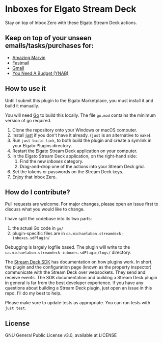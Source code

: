 # Inboxes for Elgato Stream Deck

Stay on top of Inbox Zero with these Elgato Stream Deck actions.

## Keep on top of your unseen emails/tasks/purchases for:

- [Amazing Marvin][Marvin]
- [Fastmail][]
- [Gmail][]
- [You Need A Budget (YNAB)][YNAB]

## How to use it

Until I submit this plugin to the Elgato Marketplace, you must install it and build it manually.

You will need [Go](https://go.dev/dl/) to build this locally.
The file `go.mod` contains the minimum version of go required.

1. Clone the repository onto your Windows or macOS computer.
2. Install [just](https://github.com/casey/just) if you don't have it already.
   (`just` is an alternative to `make`).
3. Run `just build link`, to both build the plugin and create a symlink in your Elgato Plugins directory.
4. Restart the Elgato Stream Deck application on your computer.
5. In the Elgato Stream Deck application, on the right-hand side:
    1. Find the new *Inboxes* category.
    2. Drag-and-drop one of the actions into your Stream Deck grid.
6. Set the tokens or passwords on the Stream Deck keys. 
7. Enjoy that Inbox Zero.


## How do I contribute?

Pull requests are welcome.
For major changes, please open an issue first to discuss what you would like to change.

I have split the codebase into its two parts:

1. the actual Go code in `go/`
2. plugin-specific files are in `ca.michaelabon.streamdeck-inboxes.sdPlugin/`

Debugging is largely logfile based.
The plugin will write to the `ca.michaelabon.streamdeck-inboxes.sdPlugin/logs/` directory.

The [Stream Deck SDK](https://docs.elgato.com/sdk/) has documentation on how plugins work.
In short, the plugin and the configuration page (known as the property inspector) communicate with the Stream Deck over websockets.
They send and receive events.
The SDK documentation and building a Stream Deck plugin in general is far from the best developer experience.
If you have any questions about building a Stream Deck plugin, just open an issue in this repo.
I'll do my best to help.

Please make sure to update tests as appropriate.
You can run tests with `just test`.

## License

GNU General Public License v3.0, available at LICENSE


[Marvin]: https://amazingmarvin.com/
[Fastmail]: https://www.fastmail.com
[Gmail]: https://mail.google.com
[YNAB]: https://www.ynab.com/
